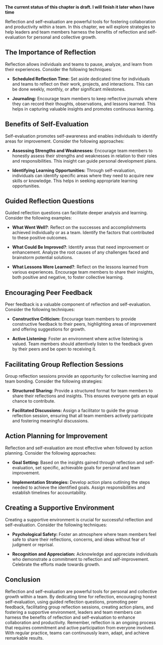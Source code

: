 **The current status of this chapter is draft. I will finish it later when I have time**

Reflection and self-evaluation are powerful tools for fostering collaboration and productivity within a team. In this chapter, we will explore strategies to help leaders and team members harness the benefits of reflection and self-evaluation for personal and collective growth.

**The Importance of Reflection**
--------------------------------

Reflection allows individuals and teams to pause, analyze, and learn from their experiences. Consider the following techniques:

* **Scheduled Reflection Time:** Set aside dedicated time for individuals and teams to reflect on their work, projects, and interactions. This can be done weekly, monthly, or after significant milestones.

* **Journaling:** Encourage team members to keep reflective journals where they can record their thoughts, observations, and lessons learned. This helps in capturing valuable insights and promotes continuous learning.

**Benefits of Self-Evaluation**
-------------------------------

Self-evaluation promotes self-awareness and enables individuals to identify areas for improvement. Consider the following approaches:

* **Assessing Strengths and Weaknesses:** Encourage team members to honestly assess their strengths and weaknesses in relation to their roles and responsibilities. This insight can guide personal development plans.

* **Identifying Learning Opportunities:** Through self-evaluation, individuals can identify specific areas where they need to acquire new skills or knowledge. This helps in seeking appropriate learning opportunities.

**Guided Reflection Questions**
-------------------------------

Guided reflection questions can facilitate deeper analysis and learning. Consider the following examples:

* **What Went Well?**: Reflect on the successes and accomplishments achieved individually or as a team. Identify the factors that contributed to these positive outcomes.

* **What Could Be Improved?**: Identify areas that need improvement or enhancement. Analyze the root causes of any challenges faced and brainstorm potential solutions.

* **What Lessons Were Learned?**: Reflect on the lessons learned from various experiences. Encourage team members to share their insights, both positive and negative, to foster collective learning.

**Encouraging Peer Feedback**
-----------------------------

Peer feedback is a valuable component of reflection and self-evaluation. Consider the following techniques:

* **Constructive Criticism:** Encourage team members to provide constructive feedback to their peers, highlighting areas of improvement and offering suggestions for growth.

* **Active Listening:** Foster an environment where active listening is valued. Team members should attentively listen to the feedback given by their peers and be open to receiving it.

**Facilitating Group Reflection Sessions**
------------------------------------------

Group reflection sessions provide an opportunity for collective learning and team bonding. Consider the following strategies:

* **Structured Sharing:** Provide a structured format for team members to share their reflections and insights. This ensures everyone gets an equal chance to contribute.

* **Facilitated Discussions:** Assign a facilitator to guide the group reflection session, ensuring that all team members actively participate and fostering meaningful discussions.

**Action Planning for Improvement**
-----------------------------------

Reflection and self-evaluation are most effective when followed by action planning. Consider the following approaches:

* **Goal Setting:** Based on the insights gained through reflection and self-evaluation, set specific, achievable goals for personal and team improvement.

* **Implementation Strategies:** Develop action plans outlining the steps needed to achieve the identified goals. Assign responsibilities and establish timelines for accountability.

**Creating a Supportive Environment**
-------------------------------------

Creating a supportive environment is crucial for successful reflection and self-evaluation. Consider the following techniques:

* **Psychological Safety:** Foster an atmosphere where team members feel safe to share their reflections, concerns, and ideas without fear of judgment or reprisal.

* **Recognition and Appreciation:** Acknowledge and appreciate individuals who demonstrate a commitment to reflection and self-improvement. Celebrate the efforts made towards growth.

**Conclusion**
--------------

Reflection and self-evaluation are powerful tools for personal and collective growth within a team. By dedicating time for reflection, encouraging honest self-evaluation, using guided reflection questions, promoting peer feedback, facilitating group reflection sessions, creating action plans, and fostering a supportive environment, leaders and team members can harness the benefits of reflection and self-evaluation to enhance collaboration and productivity. Remember, reflection is an ongoing process that requires commitment and active participation from everyone involved. With regular practice, teams can continuously learn, adapt, and achieve remarkable results.
